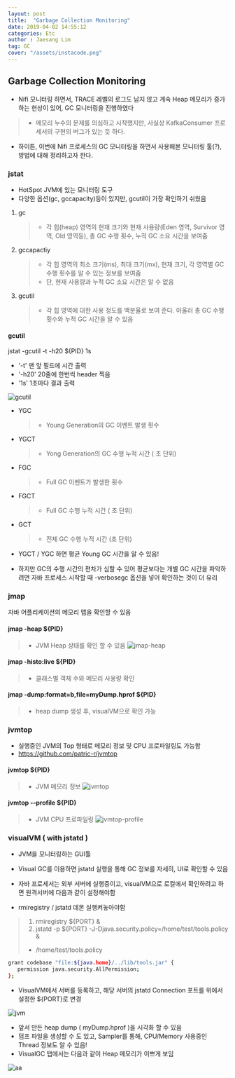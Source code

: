 ```yaml
---
layout: post
title:  "Garbage Collection Monitoring"
date: 2019-04-02 14:55:12
categories: Etc
author : Jaesang Lim
tag: GC
cover: "/assets/instacode.png"
---
```


## Garbage Collection Monitoring


- Nifi 모니터링 하면서, TRACE 레벨의 로그도 남지 않고 계속 Heap 메모리가 증가하는 현상이 있어, GC 모니터링을 진행하였다
> - 메모리 누수의 문제를 의심하고 시작했지만, 사실상 KafkaConsumer 프로세서의 구현의 버그가 있는 듯 하다.
- 하이튼, 이번에 Nifi 프로세스의 GC 모니터링을 하면서 사용해본 모니터링 툴(?), 방법에 대해 정리하고자 한다. 


### jstat
- HotSpot JVM에 있는 모니터링 도구
- 다양한 옵션(gc, gccapacity)등이 있지만, gcutil이 가장 확인하기 쉬웠음

1. gc
	> - 각 힙(heap) 영역의 현재 크기와 현재 사용량(Eden 영역, Survivor 영역, Old 영역등), 총 GC 수행 횟수, 누적 GC 소요 시간을 보여줌
2. gccapactiy
	> - 각 힙 영역의 최소 크기(ms), 최대 크기(mx), 현재 크기, 각 영역별 GC 수행 횟수를 알 수 있는 정보를 보여줌
	> - 단, 현재 사용량과 누적 GC 소요 시간은 알 수 없음
3. gcutil
	> - 각 힙 영역에 대한 사용 정도를 백분율로 보여 준다. 아울러 총 GC 수행 횟수와 누적 GC 시간을 알 수 있음

#### gcutil
jstat -gcutil -t -h20 ${PID} 1s
 
- '-t' 맨 앞 필드에 시간 출력
- '-h20' 20줄에 한번씩 header 찍음
- '1s' 1초마다 결과 출력

![gcutil](https://user-images.githubusercontent.com/12586821/55393816-eb157800-5578-11e9-9f6c-f95942ba202b.png)

- YGC
  > - Young Generation의 GC 이벤트 발생 횟수
- YGCT
  > - Yong Generation의 GC 수행 누적 시간	 ( 초 단위)
- FGC
  > - Full GC 이벤트가 발생한 횟수	
- FGCT
  > - Full GC 수행 누적 시간	 ( 초 단위)
- GCT
  > - 전체 GC 수행 누적 시간 (초 단위)

- YGCT / YGC 하면 평균 Young GC 시간을 알 수 있음!
- 하지만 GC의 수행 시간의 편차가 심할 수 있어 평균보다는 개별 GC 시간을 파악하려면 자바 프로세스 시작할 때 -verbosegc 옵션을 넣어 확인하는 것이 더 유리

### jmap
자바 어플리케이션의 메모리 맵을 확인할 수 있음

#### jmap  -heap ${PID}
> - JVM Heap 상태를 확인 할 수 있음
![jmap-heap](https://user-images.githubusercontent.com/12586821/55393815-eb157800-5578-11e9-9615-b0373498bef6.png)
#### jmap -histo:live ${PID}
> - 클래스별 객체 수와 메모리 사용량 확인

#### jmap -dump:format=b,file=myDump.hprof ${PID}
> - heap dump 생성 후, visualVM으로 확인 가능

### jvmtop

- 실행중인 JVM의 Top 형태로 메모리 정보 및 CPU 프로파일링도 가능함
- https://github.com/patric-r/jvmtop

#### jvmtop ${PID}
> - JVM 메모리 정보
![jvmtop](https://user-images.githubusercontent.com/12586821/55393212-cf5da200-5577-11e9-94c1-4d1704e31852.png)

#### jvmtop --profile ${PID}
> - JVM CPU 프로파일링
![jvmtop-profile](https://user-images.githubusercontent.com/12586821/55393213-cf5da200-5577-11e9-8f9c-eda804bbbe54.png)

### visualVM ( with jstatd )

- JVM을 모니터링하는 GUI툴
- Visual GC를 이용하면 jstatd 실행을 통해 GC 정보를 자세히, UI로 확인할 수 있음
- 자바 프로세서는 외부 서버에 실행중이고, visualVM으로 로컬에서 확인하려고 하면 원격서버에 다음과 같이 설정해야함 

- rmiregistry / jstatd 데몬 실행켜놓아야함
> 1. rmiregistry ${PORT} &
> 2. jstatd -p ${PORT} -J-Djava.security.policy=/home/test/tools.policy &
> - /home/test/tools.policy
  ```bash
  grant codebase "file:${java.home}/../lib/tools.jar" {
     permission java.security.AllPermission;
  };
  ```
  
- VisualVM에서 서버를 등록하고, 해당 서버의 jstatd Connection 포트를 위에서 설정한 ${PORT}로 변경

![jvm](https://user-images.githubusercontent.com/12586821/55393215-cff63880-5577-11e9-8c9e-fcacee8ce83c.png)


- 앞서 만든 heap dump ( myDump.hprof )을 시각화 할 수 있음
- 덤프 파일을 생성할 수 도 있고, Sampler를 통해, CPU/Memory 사용중인 Thread 정보도 알 수 있음!
- VisualGC 탭에서는 다음과 같이 Heap 메모리가 이쁘게 보임

![aa](https://user-images.githubusercontent.com/12586821/55393240-dd132780-5577-11e9-9a2d-b57b75400708.png)

